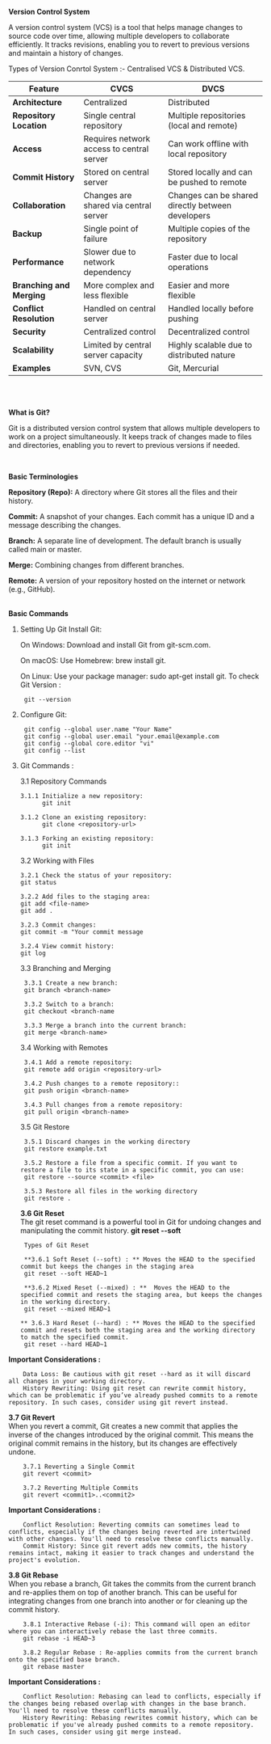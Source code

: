**Version Control System**

A version control system (VCS) is a tool that helps manage changes to source code over time, allowing multiple developers to collaborate efficiently. It tracks revisions, enabling you to revert to previous versions and maintain a history of changes.
<br>

Types of Version Conrtol System :- Centralised VCS & Distributed VCS.
<br>

| Feature                         | CVCS                                      | DVCS                                      |
|---------------------------------|-------------------------------------------|-------------------------------------------|
| **Architecture**                | Centralized                               | Distributed                               |
| **Repository Location**         | Single central repository                 | Multiple repositories (local and remote)  |
| **Access**                      | Requires network access to central server | Can work offline with local repository    |
| **Commit History**              | Stored on central server                  | Stored locally and can be pushed to remote|
| **Collaboration**               | Changes are shared via central server     | Changes can be shared directly between developers|
| **Backup**                      | Single point of failure                   | Multiple copies of the repository         |
| **Performance**                 | Slower due to network dependency          | Faster due to local operations            |
| **Branching and Merging**       | More complex and less flexible            | Easier and more flexible                  |
| **Conflict Resolution**         | Handled on central server                 | Handled locally before pushing            |
| **Security**                    | Centralized control                       | Decentralized control                     |
| **Scalability**                 | Limited by central server capacity        | Highly scalable due to distributed nature |
| **Examples**                    | SVN, CVS                                  | Git, Mercurial                            |



<br><br>





**What is Git?**

Git is a distributed version control system that allows multiple developers to work on a project simultaneously. It keeps track of changes made to files and directories, enabling you to revert to previous versions if needed.

<br>

**Basic Terminologies**

**Repository (Repo):** A directory where Git stores all the files and their history.

**Commit:** A snapshot of your changes. Each commit has a unique ID and a message describing the changes.

**Branch:** A separate line of development. The default branch is usually called main or master.

**Merge:** Combining changes from different branches.

**Remote:** A version of your repository hosted on the internet or network (e.g., GitHub).
<br><br>



**Basic Commands**

1. Setting Up Git
  Install Git:


   On Windows: Download and install Git from git-scm.com.

   On macOS: Use Homebrew: brew install git.

   On Linux: Use your package manager: sudo apt-get install git.
To check Git Version :

        git --version


2. Configure Git:
   
        git config --global user.name "Your Name"
        git config --global user.email "your.email@example.com
        git config --global core.editor "vi"
        git config --list

3. Git Commands :
   

   3.1 Repository Commands

       3.1.1 Initialize a new repository:
             git init
     
       3.1.2 Clone an existing repository:
             git clone <repository-url>
           
       3.1.3 Forking an existing repository:
             git init
     

   3.2 Working with Files

       3.2.1 Check the status of your repository:
       git status

       3.2.2 Add files to the staging area:
       git add <file-name>
       git add .  

       3.2.3 Commit changes:
       git commit -m "Your commit message

       3.2.4 View commit history:
       git log
     



    3.3 Branching and Merging
  
        3.3.1 Create a new branch:
        git branch <branch-name>

        3.3.2 Switch to a branch:
        git checkout <branch-name

        3.3.3 Merge a branch into the current branch:
        git merge <branch-name>



    3.4 Working with Remotes
  
        3.4.1 Add a remote repository:
        git remote add origin <repository-url>

        3.4.2 Push changes to a remote repository::
        git push origin <branch-name>

        3.4.3 Pull changes from a remote repository:
        git pull origin <branch-name>


        
    3.5 Git Restore
  
        3.5.1 Discard changes in the working directory
        git restore example.txt

        3.5.2 Restore a file from a specific commit. If you want to restore a file to its state in a specific commit, you can use:
        git restore --source <commit> <file>
        
        3.5.3 Restore all files in the working directory
        git restore .


    **3.6 Git Reset**
   <br>
        The git reset command is a powerful tool in Git for undoing changes and manipulating the commit history.
        **git reset --soft <commit>**

        Types of Git Reset
   
        **3.6.1 Soft Reset (--soft) : ** Moves the HEAD to the specified commit but keeps the changes in the staging area
        git reset --soft HEAD~1

        **3.6.2 Mixed Reset (--mixed) : **  Moves the HEAD to the specified commit and resets the staging area, but keeps the changes in the working directory.
        git reset --mixed HEAD~1

       ** 3.6.3 Hard Reset (--hard) : ** Moves the HEAD to the specified commit and resets both the staging area and the working directory to match the specified commit.
        git reset --hard HEAD~1

**Important Considerations :**
<br>
      
        Data Loss: Be cautious with git reset --hard as it will discard all changes in your working directory.
        History Rewriting: Using git reset can rewrite commit history, which can be problematic if you’ve already pushed commits to a remote repository. In such cases, consider using git revert instead.


  **3.7 Git Revert**
   <br>
        When you revert a commit, Git creates a new commit that applies the inverse of the changes introduced by the original commit. This means the original commit remains in the history, but its changes are effectively undone.
   
        3.7.1 Reverting a Single Commit
        git revert <commit>

        3.7.2 Reverting Multiple Commits
        git revert <commit1>..<commit2>

**Important Considerations :**
<br>

        Conflict Resolution: Reverting commits can sometimes lead to conflicts, especially if the changes being reverted are intertwined with other changes. You'll need to resolve these conflicts manually.
        Commit History: Since git revert adds new commits, the history remains intact, making it easier to track changes and understand the project's evolution.


  **3.8 Git Rebase**
   <br>
        When you rebase a branch, Git takes the commits from the current branch and re-applies them on top of another branch. This can be useful for integrating changes from one branch into another or for cleaning up the commit history.
   
        3.8.1 Interactive Rebase (-i): This command will open an editor where you can interactively rebase the last three commits.
        git rebase -i HEAD~3

        3.8.2 Regular Rebase : Re-applies commits from the current branch onto the specified base branch.
        git rebase master

**Important Considerations :**
<br>

        Conflict Resolution: Rebasing can lead to conflicts, especially if the changes being rebased overlap with changes in the base branch. You'll need to resolve these conflicts manually.
        History Rewriting: Rebasing rewrites commit history, which can be problematic if you've already pushed commits to a remote repository. In such cases, consider using git merge instead.
